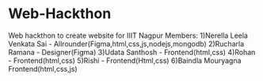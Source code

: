 # Web-Hackthon
Web hackthon to create website for IIIT Nagpur
Members:
  1)Nerella Leela Venkata Sai - Allrounder(Figma,html,css,js,nodejs,mongodb)
  2)Rucharla Ramana - Designer(Figma)
  3)Udata Santhosh - Frontend(html,css)
  4)Rohan - Frontend(html,css)
  5)Rishi - Frontend(Html,css)
  6)Baindla Mouryagna Frontend(html,css,js)
